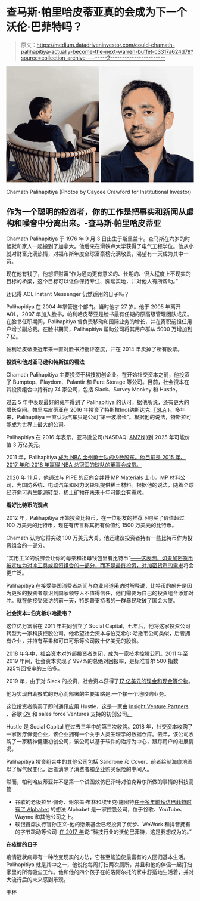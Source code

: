 # 查马斯·帕里哈皮蒂亚真的会成为下一个沃伦·巴菲特吗？

> 原文：<https://medium.datadriveninvestor.com/could-chamath-palihapitiya-actually-become-the-next-warren-buffet-c3317a624d78?source=collection_archive---------2----------------------->

![](img/0b3735ef84abaac2da179d12ab4fdf02.png)

Chamath Palihapitiya (Photos by Caycee Crawford for Institutional Investor)

## 作为一个聪明的投资者，你的工作是把事实和新闻从虚构和噪音中分离出来。-查马斯·帕里哈皮蒂亚

Chamath Palihapitiya 于 1976 年 9 月 3 日出生于斯里兰卡。查马斯在六岁的时候就和家人一起搬到了加拿大。他后来在滑铁卢大学获得了电气工程学位。他从小就对财富充满热情，对福布斯年度全球富豪榜充满敬畏，渴望有一天成为其中一员。

现在他有钱了，他想把财富“作为通向更有意义的、长期的、很大程度上不现实的目标的桥梁，这个目标可以让你保持专注、脚踏实地，并对他人有所帮助。”

还记得 AOL Instant Messenger 仍然适用的日子吗？

Palihapitiya 在 2004 年掌管这个部门。当时他才 27 岁。他于 2005 年离开 AOL，2007 年加入脸书，帕利哈皮蒂亚是脸书最有任期的原高级管理团队成员。在脸书任职期间，Palihapitiya 曾负责移动和国际业务的增长，并在离职前担任用户增长副总裁。在脸书期间，Palihapitiya 帮助公司将其用户群从 5000 万增加到 7 亿。

帕利哈皮蒂亚近年来一直对脸书持批评态度，并在 2014 年卖掉了所有股票。

**投资和他对亚马逊和特斯拉的看法**

Chamath Palihapitiya 主要投资于科技初创企业。在开始社交资本之前，他投资了 Bumptop、Playdom、Palantir 和 Pure Storage 等公司。目前，社会资本在其投资组合中持有约 74 家公司，包括 Slack、Survey Monkey 和 Hustle。

过去 5 年中表现最好的资产得到了 Palihapitiya 的认可，据他所说，还有更大的增长空间。帕里哈皮蒂亚在 2016 年投资了特斯拉Inc(纳斯达克: [TSLA](http://finance.yahoo.com/q?s=TSLA) )。多年来，Palihapitiya 一直认为汽车只是公司“第一波增长”。根据他的说法，特斯拉可能成为世界上最大的公司。

Palihapitiya 在 2016 年表示，亚马逊公司(NASDAQ: [AMZN](http://finance.yahoo.com/q?s=AMZN) )到 2025 年可能价值 3 万亿美元。

2011 年，Palihapitiya [成为 NBA 金州勇士队的少数股东。他目前是 2015 年、2017 年和 2018 年赢得 NBA 总冠军的球队的董事会成员。](https://www.nba.com/warriors/bio/palihapitiya)

2020 年 11 月，他通过与 PIPE 的反向合并将 MP Materials 上市。MP 材料公司，为国防系统、电动汽车和风力涡轮机提供稀土材料。根据他的说法，随着全球经济向可再生能源转型，稀土矿物在未来十年可能会有需求。

**看好比特币的观点**

2012 年，Palihapitiya 开始投资比特币，在一位朋友的推荐下购买了价值超过 100 万美元的比特币，现在有传言称其拥有价值约 1500 万美元的比特币。

Chamath 认为它将突破 100 万美元大关。他还建议投资者持有一些比特币作为投资组合的一部分。

“实用主义的说辞会让你的母亲和祖母钱包里有比特币”[——这表明，如果加密货币被定位为对冲工具或投资组合的一部分，而不是最终投资，对加密货币的需求](https://www.businessinsider.in/stock-market/news/billionaire-investor-and-virgin-galactic-chairman-chamath-palihapitiya-discussed-bitcoin-climate-change-and-silicon-valley-in-a-recent-interview-here-are-the-8-best-quotes/articleshow/79339164.cms)将会更广泛。

Palihapitiya 在接受美国消费者新闻与商业频道采访时解释说，比特币的飙升是因为更多的投资者意识到国家领导人不值得信任，他们需要为自己的投资组合添加对冲。就在他接受采访的前一天，特朗普支持者的一群暴民攻破了国会大厦。

**社会资本=伯克希尔哈撒韦？**

这位亿万富翁在 2011 年共同创立了 Social Capital，七年后，他将这家投资公司转型为一家科技控股公司。他希望社会资本与伯克希尔·哈撒韦公司类似，后者拥有企业，并持有苹果和可口可乐等公司数十亿美元的股份。

[2018 年年中，社会资本](https://marketrealist.com/p/chamath-palihapitiya-investments/)对外部投资者关闭，成为一家技术控股公司。2011 年至 2019 年间，社会资本实现了 997%的总绝对回报率，是标准普尔 500 指数 325%回报率的三倍多。

2019 年，由于对 Slack 的投资，社会资本获得了[17 亿美元的现金和现金等价物](https://www.socialcapital.com/annual-letters/2019)。

他为实现自助餐式的野心而部署的主要策略是:一个接一个地收购业务。

这位投资者购买了即时通讯应用 Hustle，这是一家由 [Insight Venture Partners](https://www.insightpartners.com/) 、谷歌 [GV](https://www.gv.com/) 和 sales force Ventures 支持的初创公司[。](https://techcrunch.com/2018/05/01/hustle-sms/)

Hustle 是 Social Capital 在过去三年中的第三次收购。2018 年，社交资本收购了一家医疗保健企业，该企业拥有一个关于人类生理学的数据仓库。去年，该公司收购了一家精神健康初创公司，该公司以基于软件的治疗为中心，跟踪用户的进展情况。

Palihapitiya 投资组合中的其他公司包括 Saildrone 和 Cover，前者绘制海底地图以了解气候变化，后者消除了消费者和企业购买保险的中间人。

然而，帕利哈皮蒂亚并不是第一个试图效仿巴菲特对伯克希尔所做的事情的科技高管:

*   谷歌的老板拉里·佩奇、谢尔盖·布林和埃里克·施密特[在十多年前拜访巴菲特时有了 Alphabet](https://markets.businessinsider.com/news/stocks/google-founders-modeled-alphabet-warren-buffett-berkshire-hathaway-2019-12-1028737463) 的想法 Alphabet 是一家控股公司，位于谷歌、YouTube、Waymo 和其他公司之上。
*   软银首席执行官孙正义-他的愿景基金已经投资了优步、WeWork 和抖音拥有的字节跳动等公司-[在 2017 年](https://markets.businessinsider.com/news/stocks/softbank-masa-son-warren-buffett-rabbit-duck-illusion-rebrand-investor-2020-2-1028899468)说:“科技行业的沃伦巴菲特，这是我想成为的。”

**在疫情的日子**

疫情冠状病毒有一种改变现实的方法，它甚至能迫使最富有的人回归基本生活。Palihapitiya 就是其中之一，他说他每周打扫两次厕所，并且和他的伴侣一起打扫家里的所有吸尘工作。他和他的四个孩子在帕洛阿尔托的家中舒适地生活着，并对大流行后的未来感到乐观。

干杯